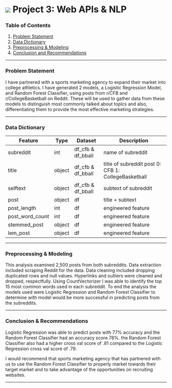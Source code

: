 # ![](https://ga-dash.s3.amazonaws.com/production/assets/logo-9f88ae6c9c3871690e33280fcf557f33.png) Project 3: Web APIs & NLP

### Table of Contents

1. [Problem Statement](#Problem-Statement)
2. [Data Dictionary](#Data-Dictionary)
3. [Preprocessing & Modeling](#Preprocessing-and-Modeling)
4. [Conclusion and Recommendations](#Conclusion-and-Recommendations)

---

### Problem Statement

I have partnered with a sports marketing agency to expand their market into college athletics. I  have generated 2 models, a Logistic Regression Model, and Random Forest Classifier, using posts from r/CFB and r/CollegeBasketball on Reddit.  These will be used to gather data from these models to distinguish most commonly talked about topics and also, differentiating them to provide the most effective marketing strategies. 

---

### Data Dictionary
|Feature           |Type    |Dataset            |Description              |
|---               |---     |---                |---                      |
|subreddit         |int     |df_cfb & df_bball  |name of subreddit        |
|title             |object  |df_cfb & df_bball  |title of subreddit post 0: CFB 1: CollegeBasketball  |
|selftext          |object  |df_cfb & df_bball  |subtext of subreddit     |
|post              |object  |df                 |title + subtext          |
|post_length       |int     |df                 |engineered feature       |
|post_word_count   |int     |df                 |engineered feature       |
|stemmed_post      |object  |df                 |engineered feature       |
|lem_post          |object  |df                 |engineered feature       |

---

### Preprocessing & Modeling

This analysis examined 2,500 posts from both subreddits. Data extraction included scraping Reddit for the data. Data cleaning included dropping duplicated rows and null values. Hyperlinks and outliers were cleaned and dropped, respectfully. Using CountVectorizer I was able to identify the top 15 most common words used in each subreddit. To end the analysis the models used were Logistic Regression and Random Forest Classifier to determine with model would be more successful in predicting posts from the subreddits.

---

### Conclusion & Recommendations

Logistic Regression was able to predict posts with 77% accuracy and the Random Forest Classifier had an accuracy score 78%. the Random Forest Classifier also had a higher cross val score of .81 compared to the Logistic Regression cross val score of .79. 

I would recommend that sports marketing agency that has partnered with us to use the Random Forest Classifier to properly market towards their target market and to take advantage of the opportunities on recruiting websites. 

---
